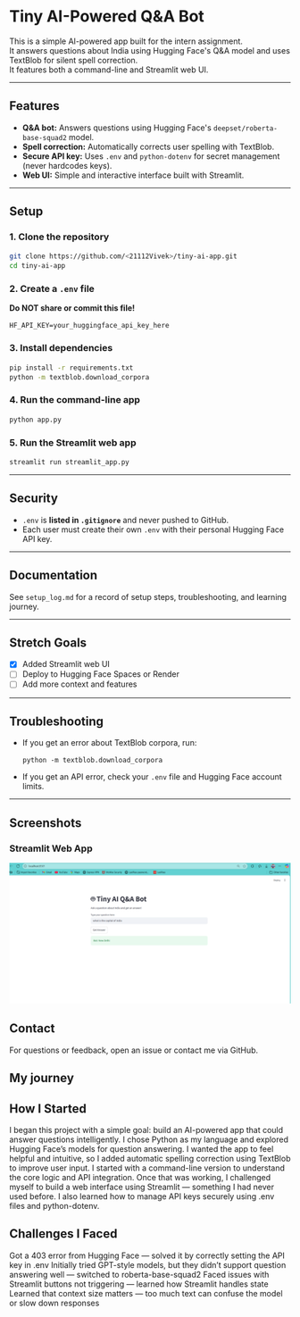 # Tiny AI-Powered Q&A Bot

This is a simple AI-powered app built for the intern assignment.  
It answers questions about India using Hugging Face's Q&A model and uses TextBlob for silent spell correction.  
It features both a command-line and Streamlit web UI.

---

## Features

- **Q&A bot:** Answers questions using Hugging Face's `deepset/roberta-base-squad2` model.
- **Spell correction:** Automatically corrects user spelling with TextBlob.
- **Secure API key:** Uses `.env` and `python-dotenv` for secret management (never hardcodes keys).
- **Web UI:** Simple and interactive interface built with Streamlit.

---

## Setup

### 1. Clone the repository

```bash
git clone https://github.com/<21112Vivek>/tiny-ai-app.git
cd tiny-ai-app
```

### 2. Create a `.env` file

**Do NOT share or commit this file!**

```
HF_API_KEY=your_huggingface_api_key_here
```

### 3. Install dependencies

```bash
pip install -r requirements.txt
python -m textblob.download_corpora
```

### 4. Run the command-line app

```bash
python app.py
```

### 5. Run the Streamlit web app

```bash
streamlit run streamlit_app.py
```

---

## Security

- `.env` is **listed in `.gitignore`** and never pushed to GitHub.
- Each user must create their own `.env` with their personal Hugging Face API key.

---

## Documentation

See `setup_log.md` for a record of setup steps, troubleshooting, and learning journey.

---

## Stretch Goals

- [x] Added Streamlit web UI
- [ ] Deploy to Hugging Face Spaces or Render
- [ ] Add more context and features

---

## Troubleshooting

- If you get an error about TextBlob corpora, run:
  ```
  python -m textblob.download_corpora
  ```
- If you get an API error, check your `.env` file and Hugging Face account limits.

---

## Screenshots

### Streamlit Web App

![Streamlit UI](streamlit_ui.png)

## Contact


For questions or feedback, open an issue or contact me via GitHub.
## My journey
## How I Started
I began this project with a simple goal: build an AI-powered app that could answer questions intelligently. I chose Python as my language and explored Hugging Face’s models for question answering. I wanted the app to feel helpful and intuitive, so I added automatic spelling correction using TextBlob to improve user input.
I started with a command-line version to understand the core logic and API integration. Once that was working, I challenged myself to build a web interface using Streamlit — something I had never used before. I also learned how to manage API keys securely using .env files and python-dotenv.

## Challenges I Faced
Got a 403 error from Hugging Face — solved it by correctly setting the API key in .env
Initially tried GPT-style models, but they didn’t support question answering well — switched to roberta-base-squad2
Faced issues with Streamlit buttons not triggering — learned how Streamlit handles state
Learned that context size matters — too much text can confuse the model or slow down responses


